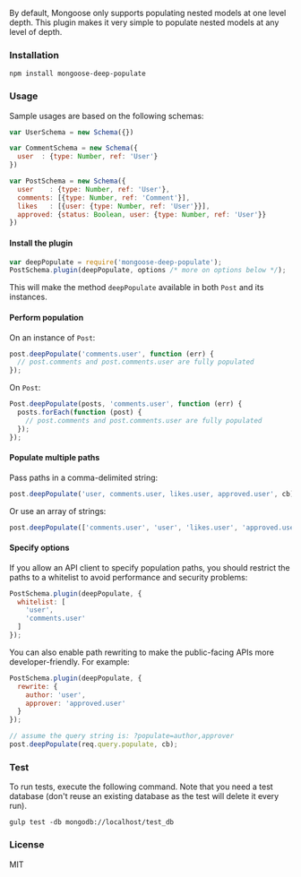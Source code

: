 By default, Mongoose only supports populating nested models at one level depth. This plugin makes it very simple to populate nested models at any level of depth.

### Installation
```
npm install mongoose-deep-populate
```

### Usage

Sample usages are based on the following schemas:

```javascript
var UserSchema = new Schema({})

var CommentSchema = new Schema({
  user  : {type: Number, ref: 'User'}
})

var PostSchema = new Schema({
  user    : {type: Number, ref: 'User'},
  comments: [{type: Number, ref: 'Comment'}],
  likes   : [{user: {type: Number, ref: 'User'}}],
  approved: {status: Boolean, user: {type: Number, ref: 'User'}} 
})
```

#### Install the plugin

```javascript
var deepPopulate = require('mongoose-deep-populate');
PostSchema.plugin(deepPopulate, options /* more on options below */);
```

This will make the method `deepPopulate` available in both `Post` and its instances.

#### Perform population

On an instance of `Post`:

```javascript
post.deepPopulate('comments.user', function (err) {
  // post.comments and post.comments.user are fully populated
});
```

On `Post`:

```javascript
Post.deepPopulate(posts, 'comments.user', function (err) {
  posts.forEach(function (post) {
    // post.comments and post.comments.user are fully populated
  });
});
```

#### Populate multiple paths

Pass paths in a comma-delimited string:

```javascript
post.deepPopulate('user, comments.user, likes.user, approved.user', cb);
```
Or use an array of strings:

```javascript
post.deepPopulate(['comments.user', 'user', 'likes.user', 'approved.user']', cb);
```

#### Specify options

If you allow an API client to specify population paths, you should restrict the paths to a whitelist to avoid performance and security problems:

```javascript
PostSchema.plugin(deepPopulate, {
  whitelist: [
    'user',
    'comments.user' 
  ]
});
```

You can also enable path rewriting to make the public-facing APIs more developer-friendly.  For example:

```javascript
PostSchema.plugin(deepPopulate, {
  rewrite: {
    author: 'user',
    approver: 'approved.user'
  }
});

// assume the query string is: ?populate=author,approver
post.deepPopulate(req.query.populate, cb);  
```

### Test

To run tests, execute the following command. Note that you need a test database (don't reuse an existing database as the test will delete it every run).

```
gulp test -db mongodb://localhost/test_db
```

### License

MIT
